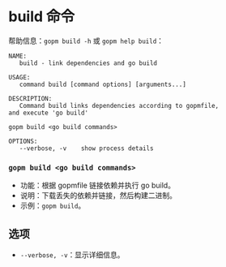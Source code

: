 build 命令
====

帮助信息：`gopm build -h` 或 `gopm help build`：

	NAME:
	   build - link dependencies and go build
	
	USAGE:
	   command build [command options] [arguments...]
	
	DESCRIPTION:
	   Command build links dependencies according to gopmfile,
	and execute 'go build'
	
	gopm build <go build commands>
	
	OPTIONS:
	   --verbose, -v	show process details
   
### `gopm build <go build commands>`

- 功能：根据 gopmfile 链接依赖并执行 go build。
- 说明：下载丢失的依赖并链接，然后构建二进制。
- 示例：`gopm build`。

## 选项

- `--verbose, -v`：显示详细信息。